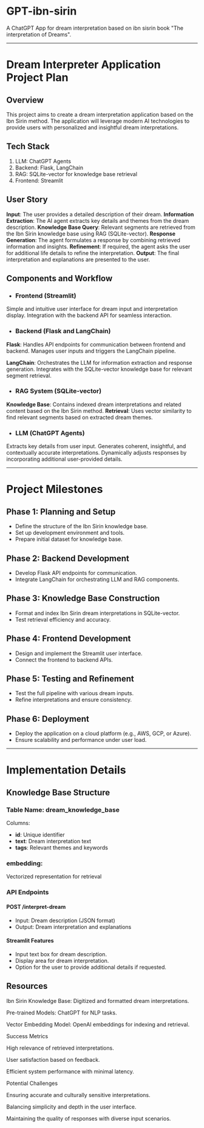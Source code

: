 # GPT-ibn-sirin
A ChatGPT App for dream interpretation based on ibn sisrin book "The interpretation of Dreams".

---
# Dream Interpreter Application Project Plan

## Overview

This project aims to create a dream interpretation application based on the Ibn Sirin method. The application will leverage modern AI technologies to provide users with personalized and insightful dream interpretations.

## Tech Stack

1. LLM: ChatGPT Agents
2. Backend: Flask, LangChain
3. RAG: SQLite-vector for knowledge base retrieval
4. Frontend: Streamlit

## User Story

**Input**: The user provides a detailed description of their dream.
**Information Extraction**: The AI agent extracts key details and themes from the dream description.
**Knowledge Base Query**: Relevant segments are retrieved from the Ibn Sirin knowledge base using RAG (SQLite-vector).
**Response Generation**: The agent formulates a response by combining retrieved information and insights.
**Refinement**: If required, the agent asks the user for additional life details to refine the interpretation.
**Output**: The final interpretation and explanations are presented to the user.

## Components and Workflow

- ### Frontend (Streamlit)
Simple and intuitive user interface for dream input and interpretation display.
Integration with the backend API for seamless interaction.

- ### Backend (Flask and LangChain)
**Flask**:
Handles API endpoints for communication between frontend and backend.
Manages user inputs and triggers the LangChain pipeline.

**LangChain**:
Orchestrates the LLM for information extraction and response generation.
Integrates with the SQLite-vector knowledge base for relevant segment retrieval.
- ### RAG System (SQLite-vector)
**Knowledge Base**:
Contains indexed dream interpretations and related content based on the Ibn Sirin method.
**Retrieval**:
Uses vector similarity to find relevant segments based on extracted dream themes.

- ### LLM (ChatGPT Agents)
Extracts key details from user input.
Generates coherent, insightful, and contextually accurate interpretations.
Dynamically adjusts responses by incorporating additional user-provided details.

---

# Project Milestones

## Phase 1: Planning and Setup
- Define the structure of the Ibn Sirin knowledge base.
- Set up development environment and tools.
- Prepare initial dataset for knowledge base.

## Phase 2: Backend Development
- Develop Flask API endpoints for communication.
- Integrate LangChain for orchestrating LLM and RAG components.

## Phase 3: Knowledge Base Construction
- Format and index Ibn Sirin dream interpretations in SQLite-vector.
- Test retrieval efficiency and accuracy.

## Phase 4: Frontend Development
- Design and implement the Streamlit user interface.
- Connect the frontend to backend APIs.

## Phase 5: Testing and Refinement
- Test the full pipeline with various dream inputs.
- Refine interpretations and ensure consistency.

## Phase 6: Deployment
- Deploy the application on a cloud platform (e.g., AWS, GCP, or Azure).
- Ensure scalability and performance under user load.

--- 
# Implementation Details

## Knowledge Base Structure

### Table Name: dream_knowledge_base

Columns:

+ **id**: Unique identifier
+ **text**: Dream interpretation text
+ **tags**: Relevant themes and keywords

### embedding: 
Vectorized representation for retrieval

### API Endpoints
#### POST /interpret-dream
+ Input: Dream description (JSON format)
+ Output: Dream interpretation and explanations

#### Streamlit Features

+ Input text box for dream description.
+ Display area for dream interpretation.
+ Option for the user to provide additional details if requested.

## Resources

Ibn Sirin Knowledge Base: Digitized and formatted dream interpretations.

Pre-trained Models: ChatGPT for NLP tasks.

Vector Embedding Model: OpenAI embeddings for indexing and retrieval.

Success Metrics

High relevance of retrieved interpretations.

User satisfaction based on feedback.

Efficient system performance with minimal latency.

Potential Challenges

Ensuring accurate and culturally sensitive interpretations.

Balancing simplicity and depth in the user interface.

Maintaining the quality of responses with diverse input scenarios.
